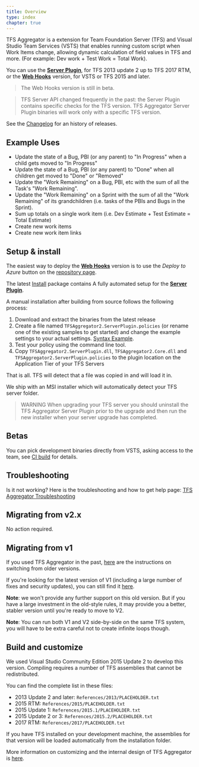 ```yaml
---
title: Overview
type: index
chapter: true
---
```


TFS Aggregator is a extension for Team Foundation Server (TFS) and Visual Studio Team Services (VSTS)
that enables running custom script when Work Items change,
allowing dynamic calculation of field values in TFS and more.
(For example: Dev work + Test Work = Total Work).

You can use the [**Server Plugin**](https://github.com/tfsaggregator/tfsaggregator), for TFS 2013 update 2 up to TFS 2017 RTM, or the [**Web Hooks**](https://github.com/tfsaggregator/tfsaggregator-webhooks) version, for VSTS or TFS 2015 and later.

> The Web Hooks version is still in beta.

> TFS Server API changed frequently in the past: the Server Plugin contains specific checks for the TFS version.
> TFS Aggregator Server Plugin binaries will work only with a specific TFS version.

See the [Changelog](/CHANGELOG/) for an history of releases.

## Example Uses

 - Update the state of a Bug, PBI (or any parent) to "In Progress" when a child gets moved to "In Progress"
 - Update the state of a Bug, PBI (or any parent) to "Done" when all children get moved to "Done" or "Removed"
 - Update the "Work Remaining" on a Bug, PBI, etc with the sum of all the Task's "Work Remaining".
 - Update the "Work Remaining" on a Sprint with the sum of all the "Work Remaining" of its grandchildren (i.e. tasks of the PBIs and Bugs in the Sprint).
 - Sum up totals on a single work item (i.e. Dev Estimate + Test Estimate = Total Estimate)
 - Create new work items
 - Create new work item links

## Setup & install

The easiest way to deploy the [**Web Hooks**](https://github.com/tfsaggregator/tfsaggregator-webhooks) version is to use the _Deploy to Azure_ button on the [repository page](https://github.com/tfsaggregator/tfsaggregator-webhooks).

The latest [Install](https://github.com/tfsaggregator/tfsaggregator/releases) package contains A fully automated setup for the [**Server Plugin**](https://github.com/tfsaggregator/tfsaggregator).

A manual installation after building from source follows the following process:

 1. Download and extract the binaries from the latest release
 2. Create a file named `TFSAggregator2.ServerPlugin.policies` (or rename one of the existing samples to get started) and change the example settings to your actual settings. [Syntax Example](/using/policy-syntax). 
 3. Test your policy using the command line tool.
 4. Copy `TFSAggregator2.ServerPlugin.dll`, `TFSAggregator2.Core.dll` and `TFSAggregator2.ServerPlugin.policies` to the plugin location on the Application Tier of your TFS Servers

That is all. TFS will detect that a file was copied in and will load it in.

We ship with an MSI installer which will automatically detect your TFS server folder.

> WARNING When upgrading your TFS server you should uninstall the TFS Aggregator Server Plugin prior to the upgrade and then run the new installer when your server upgrade has completed.


## Betas
You can pick development binaries directly from VSTS, asking access to the team, see [CI build](/contrib/continuous-integration) for details.


## Troubleshooting
Is it not working? Here is the troubleshooting and how to get help page: [TFS Aggregator Troubleshooting](/admin/troubleshooting)


## Migrating from v2.x
No action required.


## Migrating from v1
If you used TFS Aggregator in the past, [here](/using/upgrade-from-v1) are the instructions on switching from older versions.

If you're looking for the latest version of V1 (including a large number of fixes and security updates), you can still find it [here](https://github.com/tfsaggregator/tfsaggregator/tree/8ae990810f580c161247a6f6f4720d9b72d98288). 

**Note**: we won't provide any further support on this old version. But if you have a large investment in the old-style rules, it may provide you a better, stabler version until you're ready to move to V2. 

**Note**: You can run both V1 and V2 side-by-side on the same TFS system, you will have to be extra careful not to create infinite loops though.

## Build and customize
We used Visual Studio Community Edition 2015 Update 2 to develop this version.
Compiling requires a number of TFS assemblies that cannot be redistributed. 

You can find the complete list in these files:

 - 2013 Update 2 and later: `References/2013/PLACEHOLDER.txt`
 - 2015 RTM: `References/2015/PLACEHOLDER.txt`
 - 2015 Update 1: `References/2015.1/PLACEHOLDER.txt`
 - 2015 Update 2 or 3: `References/2015.2/PLACEHOLDER.txt`
 - 2017 RTM: `References/2017/PLACEHOLDER.txt`

If you have TFS installed on your development machine, the assemblies for that version will be loaded automatically from the installation folder.

More information on customizing and the internal design of TFS Aggregator is [here](/contrib/developer-intro).